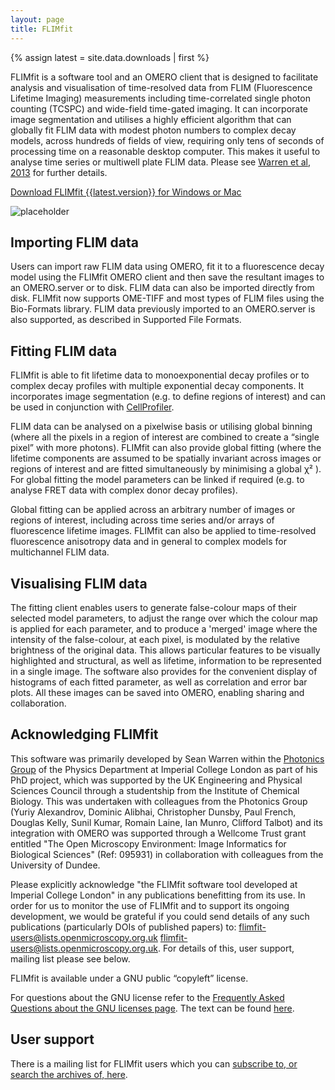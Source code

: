```yaml
---
layout: page
title: FLIMfit
---
```


{% assign latest = site.data.downloads | first %} 

FLIMfit is a software tool and an OMERO client that is designed to facilitate analysis and visualisation of time-resolved data from FLIM (Fluorescence Lifetime Imaging) measurements including time-correlated single photon counting (TCSPC) and wide-field time-gated imaging. It can incorporate image segmentation and utilises a highly efficient algorithm that can globally fit FLIM data with modest photon numbers to complex decay models, across hundreds of fields of view, requiring only tens of seconds of processing time on a reasonable desktop computer. This makes it useful to analyse time series or multiwell plate FLIM data. Please see [Warren et al, 2013](http://www.plosone.org/article/info%3Adoi%2F10.1371%2Fjournal.pone.0070687) for further details.

<span class="download-button">[Download FLIMfit {{latest.version}} for Windows or Mac]({{site.baseurl}}downloads/latest)</span>

![placeholder]({{site.baseurl}}images/screenshot.png)

Importing FLIM data
-------------------
Users can import raw FLIM data using OMERO, fit it to a fluorescence decay model using the FLIMfit OMERO client and then save the resultant images to an OMERO.server or to disk. FLIM data can also be imported directly from disk. FLIMfit now supports OME-TIFF and most types of FLIM files using the Bio-Formats library. FLIM data previously imported to an OMERO.server is also supported, as described in Supported File Formats.

Fitting FLIM data
-----------------
FLIMfit is able to fit lifetime data to monoexponential decay profiles or to complex decay profiles with multiple exponential decay components. It incorporates image segmentation (e.g. to define regions of interest) and can be used in conjunction with [CellProfiler](http://www.cellprofiler.org/).

FLIM data can be analysed on a pixelwise basis or utilising global binning (where all the pixels in a region of interest are combined to create a “single pixel” with more photons). FLIMfit can also provide global fitting (where the lifetime components are assumed to be spatially invariant across images or regions of interest and are fitted simultaneously by minimising a global χ² ). For global fitting the model parameters can be linked if required (e.g. to analyse FRET data with complex donor decay profiles).

Global fitting can be applied across an arbitrary number of images or regions of interest, including across time series and/or arrays of fluorescence lifetime images. FLIMfit can also be applied to time-resolved fluorescence anisotropy data and in general to complex models for multichannel FLIM data.

Visualising FLIM data
---------------------
The fitting client enables users to generate false-colour maps of their selected model parameters, to adjust the range over which the colour map is applied for each parameter, and to produce a 'merged' image where the intensity of the false-colour, at each pixel, is modulated by the relative brightness of the original data. This allows particular features to be visually highlighted and structural, as well as lifetime, information to be represented in a single image. The software also provides for the convenient display of histograms of each fitted parameter, as well as correlation and error bar plots. All these images can be saved into OMERO, enabling sharing and collaboration.

Acknowledging FLIMfit
---------------------
This software was primarily developed by Sean Warren within the [Photonics Group](http://www.openmicroscopy.org/site/about/development-teams/paul) of the Physics Department at Imperial College London as part of his PhD project, which was supported by the UK Engineering and Physical Sciences Council through a studentship from the Institute of Chemical Biology. This was undertaken with colleagues from the Photonics Group (Yuriy Alexandrov, Dominic Alibhai, Christopher Dunsby, Paul French, Douglas Kelly, Sunil Kumar, Romain Laine, Ian Munro, Clifford Talbot) and its integration with OMERO was supported through a Wellcome Trust grant entitled "The Open Microscopy Environment: Image Informatics for Biological Sciences" (Ref: 095931) in collaboration with colleagues from the University of Dundee.

Please explicitly acknowledge "the FLIMfit software tool developed at Imperial College London" in any publications benefitting from its use. In order for us to monitor the use of FLIMfit and to support its ongoing development, we would be grateful if you could send details of any such publications (particularly DOIs of published papers) to: flimfit-users@lists.openmicroscopy.org.uk [flimfit-users@lists.openmicroscopy.org.uk](flimfit-users@openmicroscopy.org.uk).
 For details of this, user support, mailing list please see below.


FLIMfit is available under a GNU public “copyleft” license.

For questions about the GNU license refer to the [Frequently Asked Questions about the GNU licenses page](http://www.gnu.org/licenses/gpl-faq.html). The text can be found [here](http://www.gnu.org/licenses/gpl-3.0-standalone.html).


User support
------------
There is a mailing list for FLIMfit users which you can [subscribe to, or search the archives of, here](http://lists.openmicroscopy.org.uk/mailman/listinfo/flimfit-users).
